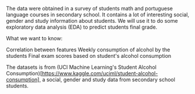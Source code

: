 The data were obtained in a survey of students math and portuguese language courses in secondary school. It contains a lot of interesting social, gender and study information about students. We will use it to do some exploratory data analysis (EDA) to predict students final grade.

What we want to know:

Correlation between features
Weekly consumption of alcohol by the students
Final exam scores based on student's alcohol consumption

The datasets is from (UCI Machine Learning's Student Alcohol Consumption)[https://www.kaggle.com/uciml/student-alcohol-consumption], a social, gender and study data from secondary school students. 
